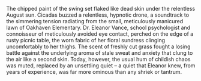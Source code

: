 The chipped paint of the swing set flaked like dead skin under the relentless August sun.  Cicadas buzzed a relentless, hypnotic drone, a soundtrack to the simmering tension radiating from the small, meticulously manicured lawn of Oakhaven Elementary.  Dr. Eleanor Vance, school psychologist and connoisseur of meticulously avoided eye contact, perched on the edge of a rusty picnic table, the worn fabric of her floral sundress clinging uncomfortably to her thighs.  The scent of freshly cut grass fought a losing battle against the underlying aroma of stale sweat and anxiety that clung to the air like a second skin.  Today, however, the usual hum of childish chaos was muted, replaced by an unsettling quiet – a quiet that Eleanor knew, from years of experience, was far more ominous than any shriek or tantrum.
